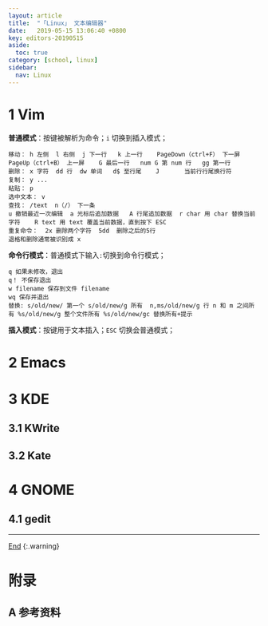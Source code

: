 ```yaml
---
layout: article
title:  "「Linux」 文本编辑器"
date:   2019-05-15 13:06:40 +0800
key: editors-20190515
aside:
  toc: true
category: [school, linux]
sidebar:
  nav: Linux
---
```

<span id="head"></span>

<!--more-->

# 1 Vim
**普通模式**：按键被解析为命令；`i` 切换到插入模式；      
```
移动： h 左侧  l 右侧  j 下一行   k 上一行    PageDown（ctrl+F） 下一屏    PageUp（ctrl+B） 上一屏    G 最后一行   num G 第 num 行   gg 第一行
删除： x 字符  dd 行  dw 单词   d$ 至行尾    J       当前行行尾换行符
复制： y ...
粘贴： p
选中文本： v
查找： /text  n（/） 下一条
u 撤销最近一次编辑  a 光标后追加数据   A 行尾追加数据  r char 用 char 替换当前字符    R text 用 text 覆盖当前数据，直到按下 ESC
重复命令：  2x 删除两个字符  5dd  删除之后的5行
退格和删除通常被识别成 x
```
**命令行模式**：普通模式下输入`:`切换到命令行模式；   
```
q 如果未修改，退出
q！ 不保存退出
w filename 保存到文件 filename
wq 保存并退出
替换: s/old/new/ 第一个 s/old/new/g 所有  n,ms/old/new/g 行 n 和 m 之间所有 %s/old/new/g 整个文件所有 %s/old/new/gc 替换所有+提示
```
**插入模式**：按键用于文本插入；`ESC` 切换会普通模式；   

# 2 Emacs

# 3 KDE
## 3.1 KWrite
## 3.2 Kate

# 4 GNOME
## 4.1 gedit



-------------------  
[End](#head)
{:.warning}  


# 附录
## A 参考资料
